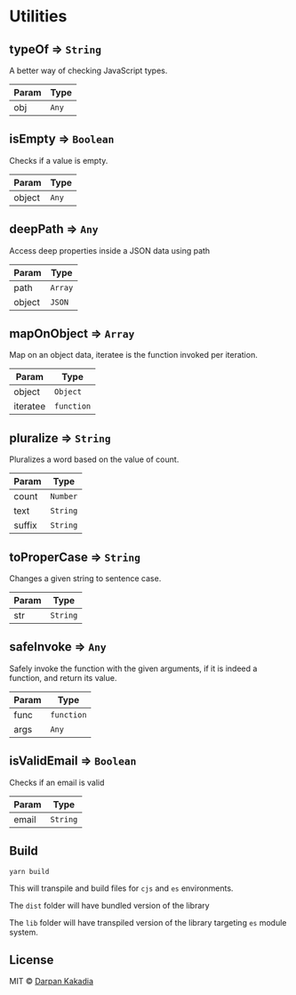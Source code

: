 # Utilities

<a name="typeOf"></a>

## typeOf ⇒ <code>String</code>
A better way of checking JavaScript types.

| Param | Type |
| --- | --- |
| obj | <code>Any</code> |

<a name="isEmpty"></a>

## isEmpty ⇒ <code>Boolean</code>
Checks if a value is empty.

| Param | Type |
| --- | --- |
| object | <code>Any</code> |

<a name="deepPath"></a>

## deepPath ⇒ <code>Any</code>
Access deep properties inside a JSON data using path

| Param | Type |
| --- | --- |
| path | <code>Array</code> |
| object | <code>JSON</code> |

<a name="mapOnObject"></a>

## mapOnObject ⇒ <code>Array</code>
Map on an object data, iteratee is the function invoked per iteration.

| Param | Type |
| --- | --- |
| object | <code>Object</code> |
| iteratee | <code>function</code> |

<a name="pluralize"></a>

## pluralize ⇒ <code>String</code>
Pluralizes a word based on the value of count.

| Param | Type |
| --- | --- |
| count | <code>Number</code> |
| text | <code>String</code> |
| suffix | <code>String</code> |

<a name="toProperCase"></a>

## toProperCase ⇒ <code>String</code>
Changes a given string to sentence case.

| Param | Type |
| --- | --- |
| str | <code>String</code> |

<a name="safeInvoke"></a>

## safeInvoke ⇒ <code>Any</code>
Safely invoke the function with the given arguments,
if it is indeed a function, and return its value.

| Param | Type |
| --- | --- |
| func | <code>function</code> |
| args | <code>Any</code> |

<a name="isValidEmail"></a>

## isValidEmail ⇒ <code>Boolean</code>
Checks if an email is valid

| Param | Type |
| --- | --- |
| email | <code>String</code> |

## Build

```
yarn build
```

This will transpile and build files for `cjs` and `es` environments.

The `dist` folder will have bundled version of the library

The `lib` folder will have transpiled version of the library targeting `es` module system.

## License

MIT © [Darpan Kakadia](https://github.com/kakadiadarpan)
